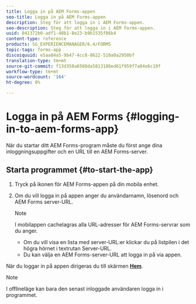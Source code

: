 ```yaml
---
title: Logga in på AEM Forms-appen
seo-title: Logga in på AEM Forms-appen
description: Steg för att logga in i AEM Forms-appen.
seo-description: Steg för att logga in i AEM Forms-appen.
uuid: 041372b0-adf1-40b1-8e23-b9b1535f86b4
content-type: reference
products: SG_EXPERIENCEMANAGER/6.4/FORMS
topic-tags: forms-app
discoiquuid: e5aa84a5-9b47-4cc8-8622-510a0a2950bf
translation-type: tm+mt
source-git-commit: f13d358a6508da5813186ed61f959f7a84e6c19f
workflow-type: tm+mt
source-wordcount: '164'
ht-degree: 0%

---
```



# Logga in på AEM Forms {#logging-in-to-aem-forms-app}

När du startar ditt AEM Forms-program måste du först ange dina inloggningsuppgifter och en URL till en AEM Forms-server.

## Starta programmet {#to-start-the-app}

1. Tryck på ikonen för AEM Forms-appen på din mobila enhet.
1. Om du vill logga in på appen anger du användarnamn, lösenord och AEM Forms server-URL.

   >[!NOTE]
   >
   >I mobilappen cachelagras alla URL-adresser för AEM Forms-servrar som du anger.
   >
   >* Om du vill visa en lista med server-URL:er klickar du på listpilen i det högra hörnet i textrutan Server-URL.
   >* Du kan välja en AEM Forms-server-URL att logga in på via appen.


När du loggar in på appen dirigeras du till skärmen [**Hem**](/help/forms/using/home-screen.md).

>[!NOTE]
>
>I offlineläge kan bara den senast inloggade användaren logga in i programmet.
